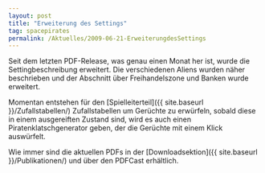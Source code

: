 ```yaml
---
layout: post
title: "Erweiterung des Settings"
tag: spacepirates
permalink: /Aktuelles/2009-06-21-ErweiterungdesSettings
---
```


Seit dem letzten PDF-Release, was genau einen Monat her ist, wurde die Settingbeschreibung erweitert. Die verschiedenen Aliens wurden näher beschrieben und der Abschnitt über Freihandelszone und Banken wurde erweitert.

Momentan entstehen für den [Spielleiterteil]({{ site.baseurl }}/Zufallstabellen/) Zufallstabellen um Gerüchte zu erwürfeln, sobald diese in einem ausgereiften Zustand sind, wird es auch einen Piratenklatschgenerator geben, der die Gerüchte mit einem Klick auswürfelt.

Wie immer sind die aktuellen PDFs in der [Downloadsektion]({{ site.baseurl }}/Publikationen/) und über den PDFCast erhältlich.

